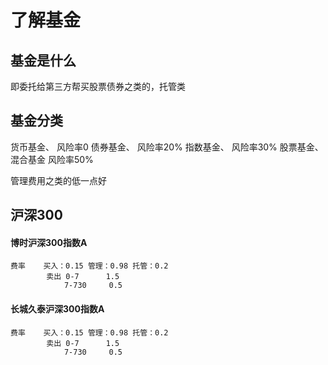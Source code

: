 # 了解基金

## 基金是什么
即委托给第三方帮买股票债券之类的，托管类
## 基金分类
货币基金、           风险率0
债券基金、           风险率20%
指数基金、           风险率30%
股票基金、混合基金    风险率50%

管理费用之类的低一点好

## 沪深300
#### 博时沪深300指数A  
    费率    买入：0.15 管理：0.98 托管：0.2      
            卖出 0-7      1.5 
                7-730     0.5

#### 长城久泰沪深300指数A  
    费率    买入：0.15 管理：0.98 托管：0.2      
            卖出 0-7      1.5 
                7-730     0.5 